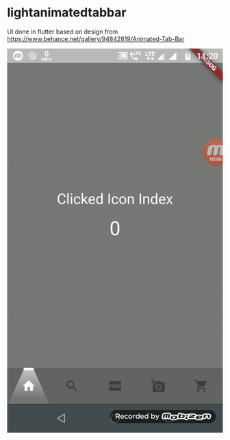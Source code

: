 # lightanimatedtabbar

UI done in flutter based on design from https://www.behance.net/gallery/94842819/Animated-Tab-Bar

![](video_gif.gif)